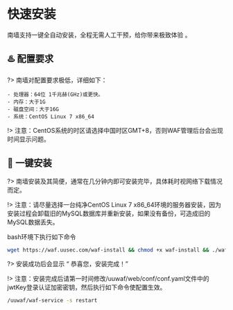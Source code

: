 # 快速安装
南墙支持一键全自动安装，全程无需人工干预，给你带来极致体验 。



##  :hotsprings: 配置要求 <!-- {docsify-ignore} -->
?> 南墙对配置要求极低，详细如下：

  ```
  - 处理器：64位 1千兆赫(GHz)或更快。
  - 内存：大于1G
  - 磁盘空间：大于16G
  - 系统：CentOS Linux 7 x86_64
  ```

!> 注意：CentOS系统的时区请选择中国时区GMT+8，否则WAF管理后台会出现时间显示问题。



## :rocket: 一键安装 <!-- {docsify-ignore} -->
?> 南墙安装及其简便，通常在几分钟内即可安装完毕，具体耗时视网络下载情况而定。

!> 注意：请尽量选择一台纯净CentOS Linux 7 x86_64环境的服务器安装，因为安装过程会卸载旧的MySQL数据库并重新安装，如果没有备份，可造成旧的MySQL数据丢失。

bash环境下执行如下命令

```bash
wget https://waf.uusec.com/waf-install && chmod +x waf-install && ./waf-install
```

?> 安装成功后会显示 “ 恭喜您，安装完成！”

!> 注意：安装完成后请第一时间修改/uuwaf/web/conf/conf.yaml文件中的jwtKey登录认证加密密钥，然后执行如下命令使配置生效。

```bash
/uuwaf/waf-service -s restart
```